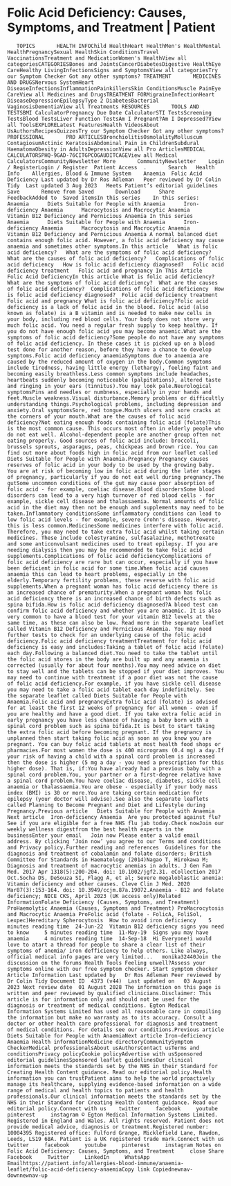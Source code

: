 # Folic Acid Deficiency: Causes, Symptoms, and Treatment | Patient

       TOPICS       HEALTH INFOChild HealthHeart HealthMen's HealthMental HealthPregnancySexual HealthSkin ConditionsTravel VaccinationsTreatment and MedicationWomen's HealthView all categoriesCATEGORIESBones and JointsCancerDiabetesDigestive HealthEye CareHealthy LivingInfectionsSigns and SymptomsView all categoriesTry our Symptom Checker Got any other symptoms? TREATMENT       MEDICINES AND DRUGSNervous SystemHeart DiseaseInfectionsInflammationPainkillersSkin ConditionsMuscle PainEye CareView all Medicines and DrugsTREATMENT FORMigraineInfectionHeart DiseaseDepressionEpilepsyType 2 DiabetesBacterial VaginosisDementiaView all Treatments RESOURCES       TOOLS AND TESTSBMI CalculatorPregnancy Due Date CalculatorSTI TestsScreening TestsBlood TestsLiver Function TestsAm I Pregnant?Am I Depressed?View all ToolsEXPLORELatest FeaturesHealth VideosAbout UsAuthorsRecipesQuizzesTry our Symptom Checker Got any other symptoms? PROFESSIONAL       PRO ARTICLESBronchiolitisOsmolalityMolluscum ContagiosumActinic KeratosisAbdominal Pain in ChildrenSubdural HaematomaObesity in AdultsDepressionView all Pro ArticlesMEDICAL CALCULATORSPHQ-9GAD-76CITGPCOGAUDITCAGEView all Medical CalculatorsCommunityNewsletter More       CommunityNewsletter    Login / RegisterLogin / Register  Patient Access  .       Search   Health Info    Allergies, Blood & Immune System    Anaemia  Folic Acid Deficiency Last updated by Dr Ros Adleman   Peer reviewed by Dr Colin Tidy  Last updated 3 Aug 2023   Meets Patient’s editorial guidelines            Save       Remove from Saved       Download      Share      FeedbackAdded to  Saved itemsIn this series    In this series:     Anaemia      Diets Suitable for People with Anaemia      Iron-deficiency Anaemia      Macrocytosis and Macrocytic Anaemia      Vitamin B12 Deficiency and Pernicious Anaemia In this series     Anaemia      Diets Suitable for People with Anaemia      Iron-deficiency Anaemia      Macrocytosis and Macrocytic Anaemia      Vitamin B12 Deficiency and Pernicious Anaemia A normal balanced diet contains enough folic acid. However, a folic acid deficiency may cause anaemia and sometimes other symptoms.In this article   What is folic acid deficiency?   What are the symptoms of folic acid deficiency?   What are the causes of folic acid deficiency?   Complications of folic acid deficiency   How is folic acid deficiency diagnosed?   Folic acid deficiency treatment   Folic acid and pregnancy In This Article     Folic Acid DeficiencyIn this article What is folic acid deficiency?  What are the symptoms of folic acid deficiency?  What are the causes of folic acid deficiency?  Complications of folic acid deficiency  How is folic acid deficiency diagnosed?  Folic acid deficiency treatment  Folic acid and pregnancy What is folic acid deficiency?Folic acid deficiency is a lack of folic acid in the blood. Folic acid (also known as folate) is a B vitamin and is needed to make new cells in your body, including red blood cells. Your body does not store very much folic acid. You need a regular fresh supply to keep healthy. If you do not have enough folic acid you may become anaemic.What are the symptoms of folic acid deficiency?Some people do not have any symptoms of folic acid deficiency. In these cases it is picked up on a blood test done for another reason, before they have a chance to develop symptoms.Folic acid deficiency anaemiaSymptoms due to anaemia are caused by the reduced amount of oxygen in the body.Common symptoms include tiredness, having little energy (lethargy), feeling faint and becoming easily breathless.Less common symptoms include headaches, heartbeats suddenly becoming noticeable (palpitations), altered taste and ringing in your ears (tinnitus).You may look pale.Neurological symptomsPins and needles or numbness, especially in your hands and feet.Muscle weakness.Visual disturbance.Memory problems or difficultly understanding things.Psychological problems, including depression and anxiety.Oral symptomsSore, red tongue.Mouth ulcers and sore cracks at the corners of your mouth.What are the causes of folic acid deficiency?Not eating enough foods containing folic acid (folate)This is the most common cause. This occurs most often in elderly people who do not eat well. Alcohol-dependent people are another group often not eating properly. Good sources of folic acid include: broccoli, brussels sprouts, asparagus, peas, chickpeas and brown rice. You can find out more about foods high in folic acid from our leaflet called Diets Suitable for People with Anaemia.Pregnancy Pregnancy causes reserves of folic acid in your body to be used by the growing baby. You are at risk of becoming low in folic acid during the later stages of pregnancy, particularly if you do not eat well during pregnancy.The gutSome uncommon conditions of the gut may cause poor absorption of folic acid - for example, coeliac disease.Blood disordersSome blood disorders can lead to a very high turnover of red blood cells - for example, sickle cell disease and thalassaemia. Normal amounts of folic acid in the diet may then not be enough and supplements may need to be taken.Inflammatory conditionsSome inflammatory conditions can lead to low folic acid levels - for example, severe Crohn's disease. However, this is less common.MedicinesSome medicines interfere with folic acid. Therefore, you may need to take extra folic acid whilst taking certain medicines. These include colestyramine, sulfasalazine, methotrexate and some anticonvulsant medicines used to treat epilepsy. If you are needing dialysis then you may be recommended to take folic acid supplements.Complications of folic acid deficiencyComplications of folic acid deficiency are rare but can occur, especially if you have been deficient in folic acid for some time.When folic acid causes anaemia this can lead to heart problems, especially in the elderly.Temporary fertility problems, these reverse with folic acid supplements.When a pregnant woman has folic acid deficiency there is an increased chance of prematurity.When a pregnant woman has folic acid deficiency there is an increased chance of birth defects such as spina bifida.How is folic acid deficiency diagnosed?A blood test can confirm folic acid deficiency and whether you are anaemic. It is also very common to have a blood test for your vitamin B12 levels at the same time, as these can also be low. Read more in the separate leaflet called Vitamin B12 Deficiency and Pernicious Anaemia. You may need further tests to check for an underlying cause of the folic acid deficiency.Folic acid deficiency treatmentTreatment for folic acid deficiency is easy and includes:Taking a tablet of folic acid (folate) each day.Following a balanced diet.You need to take the tablet until the folic acid stores in the body are built up and any anaemia is corrected (usually for about four months).You may need advice on diet to stay well and the tablets can be stopped if your diet improves. You may need to continue with treatment if a poor diet was not the cause of folic acid deficiency.For example, if you have sickle cell disease you may need to take a folic acid tablet each day indefinitely. See the separate leaflet called Diets Suitable for People with Anaemia.Folic acid and pregnancyExtra folic acid (folate) is advised for at least the first 12 weeks of pregnancy for all women - even if you are healthy and have a good diet. If you take extra folic acid in early pregnancy you have less chance of having a baby born with a spinal cord problem such as spina bifida.It is best to start taking the extra folic acid before becoming pregnant. If the pregnancy is unplanned then start taking folic acid as soon as you know you are pregnant. You can buy folic acid tablets at most health food shops or pharmacies.For most women the dose is 400 micrograms (0.4 mg) a day.If your risk of having a child with a spinal cord problem is increased then the dose is higher (5 mg a day - you need a prescription for this higher dose). That is, if:You have already had a previous baby with a spinal cord problem.You, your partner or a first-degree relative have a spinal cord problem.You have coeliac disease, diabetes, sickle cell anaemia or thalassaemia.You are obese - especially if your body mass index (BMI) is 30 or more.You are taking certain medication for epilepsy (your doctor will advise).See also the separate leaflets called Planning to Become Pregnant and Diet and Lifestyle during Pregnancy.Previous article   Diets Suitable for People with Anaemia Next article  Iron-deficiency Anaemia  Are you protected against flu?See if you are eligible for a free NHS flu jab today.Check nowJoin our weekly wellness digestfrom the best health experts in the businessEnter your email   Join now Please enter a valid email address. By clicking ‘Join now’ you agree to our Terms and conditions and Privacy policy.Further reading and references  Guidelines for the diagnosis and treatment of cobalamin and folate disorders; British Committee for Standards in Haematology (2014)Nagao T, Hirokawa M; Diagnosis and treatment of macrocytic anemias in adults. J Gen Fam Med. 2017 Apr 1318(5):200-204. doi: 10.1002/jgf2.31. eCollection 2017 Oct.Socha DS, DeSouza SI, Flagg A, et al; Severe megaloblastic anemia: Vitamin deficiency and other causes. Cleve Clin J Med. 2020 Mar87(3):153-164. doi: 10.3949/ccjm.87a.19072.Anaemia - B12 and folate deficiency; NICE CKS, April 2023 (UK access only)Related InformationFolate Deficiency (Causes, Symptoms, and Treatment) ProHaemolytic Anaemia (Causes, Symptoms and Treatment) ProMacrocytosis and Macrocytic Anaemia ProFolic acid (folate - FolicA, FoliSol, Lexpec)Hereditary Spherocytosis  How to avoid iron deficiency    5 minutes reading time  24-Jun-22  Vitamin B12 deficiency signs you need to know     5 minutes reading time  11-May-19  Signs you may have anaemia     4 minutes reading time  14-Sep-18  Hi Everyone!i would love to atart a thread for people to share a clear list of their symptoms of anemia/ iron defficiency to help others. Like always, official medical info pages are very limited...   monika32440Join the discussion on the forums Health Tools Feeling unwell?Assess your symptoms online with our free symptom checker. Start symptom checker Article Information Last updated by   Dr Ros Adleman Peer reviewed by  Dr Colin Tidy Document ID  4373 (v44)  Last updated on   03 August 2023 Next review date  01 August 2028 The information on this page is written and peer reviewed by qualified clinicians.Disclaimer: This article is for information only and should not be used for the diagnosis or treatment of medical conditions. Egton Medical Information Systems Limited has used all reasonable care in compiling the information but make no warranty as to its accuracy. Consult a doctor or other health care professional for diagnosis and treatment of medical conditions. For details see our conditions.Previous article  Diets Suitable for People with AnaemiaNext article Iron-deficiency Anaemia Health informationMedicine directoryCommunitySymptom CheckerMedical professionalsAbout usAuthorsContact usTerms and conditionsPrivacy policyCookie policyAdvertise with usSponsored editorial guidelinesSponsored leaflet guidelinesOur clinical information meets the standards set by the NHS in their Standard for Creating Health Content guidance. Read our editorial policy.Health information you can trustPatient aims to help the world proactively manage its healthcare, supplying evidence-based information on a wide range of medical and health topics to patients and health professionals.Our clinical information meets the standards set by the NHS in their Standard for Creating Health Content guidance. Read our editorial policy.Connect with us    twitter     facebook     youtube     pinterest     instagram © Egton Medical Information Systems Limited. Registered in England and Wales. All rights reserved. Patient does not provide medical advice, diagnosis or treatment.Registered number: 10004395 Registered office: Fulford Grange, Micklefield Lane, Rawdon, Leeds, LS19 6BA. Patient is a UK registered trade mark.Connect with us    twitter     facebook     youtube     pinterest     instagram Notes on Folic Acid Deficiency: Causes, Symptoms, and Treatment     close Share          Facebook     Twitter     LinkedIn     WhatsApp     Emailhttps://patient.info/allergies-blood-immune/anaemia-leaflet/folic-acid-deficiency-anaemiaCopy link Copiednewnav-downnewnav-up


